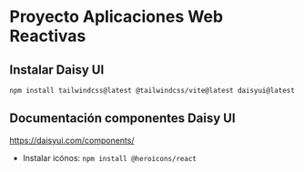 # Proyecto Aplicaciones Web Reactivas




## Instalar Daisy UI
``
npm install tailwindcss@latest @tailwindcss/vite@latest daisyui@latest
``
## Documentación componentes Daisy UI

https://daisyui.com/components/

- Instalar icónos: `npm install @heroicons/react`